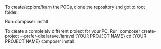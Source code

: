 To create/explore/learn the POCs, clone the repository and got to root folder.

Run:
composer install

To create a completely different project for your PC.
Run:
composer create-project --prefer-dist laravel/laravel {YOUR PROJECT NAME}
cd {YOUR PROJECT NAME}
composer install
